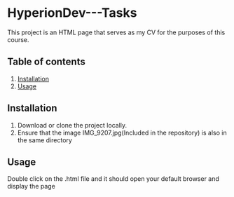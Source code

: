 # HyperionDev---Tasks

This project is an HTML page that serves as my CV for the purposes of this course.

## Table of contents
1. [Installation](#installation)
2. [Usage](#usage)

## Installation
1. Download or clone the project locally.
2. Ensure that the image IMG_9207.jpg(Included in the repository) is also in the same directory

## Usage
Double click on the .html file and it should open your default browser and display the page
